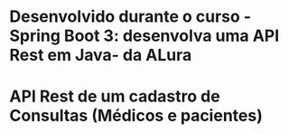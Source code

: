# Desenvolvido durante o curso -Spring Boot 3: desenvolva uma API Rest em Java- da ALura #

# API Rest de um cadastro de Consultas (Médicos e pacientes) #
